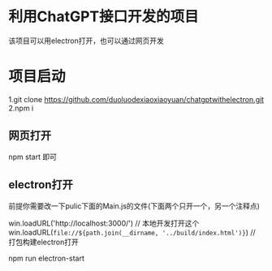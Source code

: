# 利用ChatGPT接口开发的项目

该项目可以用electron打开，也可以通过网页开发

# 项目启动
1.git clone https://github.com/duoluodexiaoxiaoyuan/chatgptwithelectron.git
2.npm i

## 网页打开
npm start 即可

## electron打开

前提你需要改一下pulic下面的Main.js的文件(下面两个只开一个，另一个注释点)

win.loadURL('http://localhost:3000/')   // 本地开发打开这个
win.loadURL(`file://${path.join(__dirname, '../build/index.html')}`)  // 打包构建electron打开

npm run electron-start
